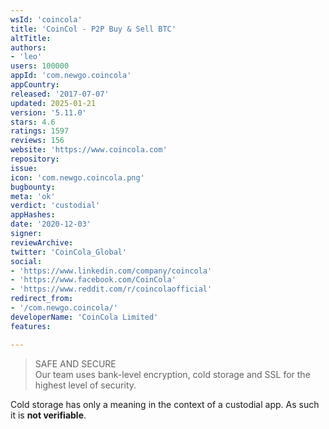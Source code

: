 ```yaml
---
wsId: 'coincola'
title: 'CoinCol - P2P Buy & Sell BTC'
altTitle: 
authors:
- 'leo'
users: 100000
appId: 'com.newgo.coincola'
appCountry: 
released: '2017-07-07'
updated: 2025-01-21
version: '5.11.0'
stars: 4.6
ratings: 1597
reviews: 156
website: 'https://www.coincola.com'
repository: 
issue: 
icon: 'com.newgo.coincola.png'
bugbounty: 
meta: 'ok'
verdict: 'custodial'
appHashes: 
date: '2020-12-03'
signer: 
reviewArchive: 
twitter: 'CoinCola_Global'
social:
- 'https://www.linkedin.com/company/coincola'
- 'https://www.facebook.com/CoinCola'
- 'https://www.reddit.com/r/coincolaofficial'
redirect_from:
- '/com.newgo.coincola/'
developerName: 'CoinCola Limited'
features: 

---
```


> SAFE AND SECURE<br>
> Our team uses bank-level encryption, cold storage and SSL for the highest level of security.

Cold storage has only a meaning in the context of a custodial app. As such it
is **not verifiable**.
